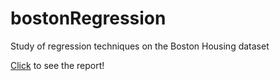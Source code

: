 # bostonRegression
Study of regression techniques on the Boston Housing dataset

[Click](https://mr-hn.github.io/bostonRegression/) to see the report!
